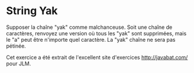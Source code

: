 
# String Yak #
Supposer la chaîne "yak" comme malchanceuse.
Soit une chaîne de caractères, renvoyez une version où tous les "yak" sont
supprimées, mais le "a" peut être n'importe quel caractère. La "yak" chaîne
ne sera pas pétinée.

Cet exercice a été extrait de l'excellent site d'exercices
http://javabat.com/ pour JLM.

